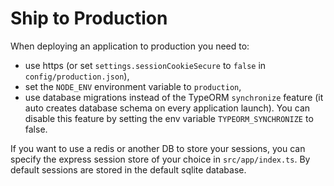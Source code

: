 # Ship to Production

When deploying an application to production you need to:

* use https \(or set `settings.sessionCookieSecure` to `false` in `config/production.json`\),
* set the `NODE_ENV` environment variable to `production`,
* use database migrations instead of the TypeORM `synchronize` feature \(it auto creates database schema on every application launch\). You can disable this feature by setting the env variable `TYPEORM_SYNCHRONIZE` to false.

If you want to use a redis or another DB to store your sessions, you can specify the express session store of your choice in `src/app/index.ts`. By default sessions are stored in the default sqlite database.

